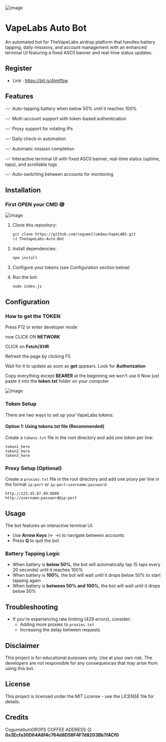![image](https://github.com/user-attachments/assets/2a0be17a-b6bb-4c87-9c7b-6b201f894095)

# VapeLabs Auto Bot

An automated bot for TheVapeLabs airdrop platform that handles battery tapping, daily missions, and account management with an enhanced terminal UI featuring a fixed ASCII banner and real-time status updates.

## Register

- Link : https://bit.ly/4imtfbw

## Features

-✅ Auto-tapping battery when below 50% until it reaches 100%

-✅ Multi-account support with token-based authentication

-✅ Proxy support for rotating IPs

-✅ Daily check-in automation

-✅ Automatic mission completion

-✅ Interactive terminal UI with fixed ASCII banner, real-time status (uptime, taps), and scrollable logs

-✅ Auto-switching between accounts for monitoring


## Installation

### First OPEN your CMD 😅

![image](https://github.com/user-attachments/assets/b5a20fc8-b9e8-4223-9cd5-805ce82df662)


1. Clone this repository:
   ```bash
   git clone https://github.com/cogumellumdao/VapeLABS.git
   cd TheVapeLabs-Auto-Bot
   ```

2. Install dependencies:
   ```bash
   npm install
   ```

3. Configure your tokens (see Configuration section below)

4. Run the bot:
   ```bash
   node index.js
   ```

## Configuration

### How to get the TOKEN

Press F12 or enter developer mode

now CLICK ON **NETWORK**

CLICK on **Fetch/XHR**

Refresh the page by clicking F5

Wait for it to update as soon as **get** appears. Look for **Authorization**

Copy everything except **BEARER** at the beginning we won't use it
Now just paste it into the **token.txt** folder on your computer

![image](https://github.com/user-attachments/assets/173c0c7a-1da0-45ef-86e1-60a792e7c1af)


### Token Setup

There are two ways to set up your VapeLabs tokens:

#### Option 1: Using tokens.txt file (Recommended)

Create a `tokens.txt` file in the root directory and add one token per line:

```
token1_here
token2_here
token3_here
```

### Proxy Setup (Optional)

Create a `proxies.txt` file in the root directory and add one proxy per line in the format `ip:port` or `ip:port:username:password`:

```
http://123.45.67.89:8080
http://username:password@ip:port
```

## Usage

The bot features an interactive terminal UI:

- Use **Arrow Keys** (← →) to navigate between accounts
- Press **Q** to quit the bot

### Battery Tapping Logic

- When battery is **below 50%**, the bot will automatically tap (5 taps every 20 seconds) until it reaches 100%
- When battery is **100%**, the bot will wait until it drops below 50% to start tapping again
- When battery is **between 50% and 100%**, the bot will wait until it drops below 50%

## Troubleshooting

- If you're experiencing rate limiting (429 errors), consider:
  - Adding more proxies to `proxies.txt`
  - Increasing the delay between requests

## Disclaimer

This project is for educational purposes only. Use at your own risk. The developers are not responsible for any consequences that may arise from using this bot.

## License

This project is licensed under the MIT License - see the LICENSE file for details.

## Credits

CogumellumDROPS COFFEE ADDRESS 😉 **0x3Ecfa30D64A8f4c764d8D58F4F7d8203Bb7fACf0**
